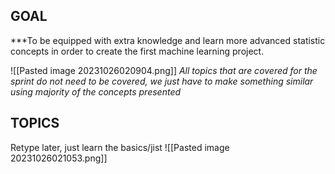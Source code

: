 ## GOAL
***To  be equipped with extra knowledge and learn more advanced statistic concepts in order to create the first machine learning project.

![[Pasted image 20231026020904.png]]
*All topics that are covered for the sprint do not need to be covered, we just have to make something similar using majority of the concepts presented*
## TOPICS
Retype later, just learn the basics/jist 
![[Pasted image 20231026021053.png]]